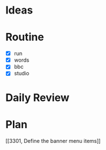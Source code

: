 # Ideas
# Routine
- [x] run
- [x] words
- [x] bbc
- [x] studio
# Daily Review

# Plan
[[3301, Define the banner menu items]]
